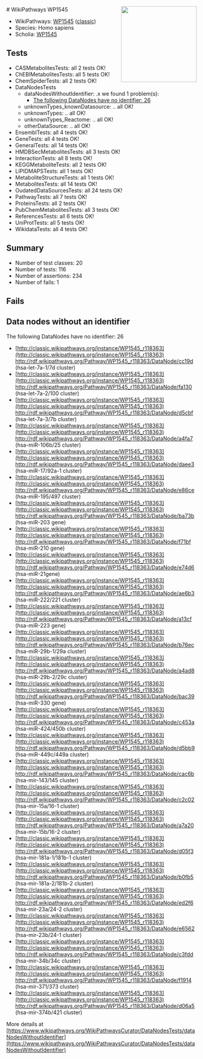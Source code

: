 <img style="float: right; width: 200px" src="https://upload.wikimedia.org/wikipedia/commons/thumb/8/83/Wplogo_with_text_500.png/640px-Wplogo_with_text_500.png" />
# WikiPathways WP1545

* WikiPathways: [WP1545](https://wikipathways.org/pathways/WP1545) ([classic](https://classic.wikipathways.org/instance/WP1545))
* Species: Homo sapiens
* Scholia: [WP1545](https://scholia.toolforge.org/wikipathways/WP1545)
## Tests
* CASMetabolitesTests: all 2 tests OK!
* ChEBIMetabolitesTests: all 5 tests OK!
* ChemSpiderTests: all 2 tests OK!
* DataNodesTests
    * dataNodesWithoutIdentifier: .x we found 1 problem(s):
        * [The following DataNodes have no identifier: 26](#8792c4b5)
    * unknownTypes_knownDatasource: .. all OK!
    * unknownTypes: .. all OK!
    * unknownTypes_Reactome: .. all OK!
    * otherDataSource: .. all OK!
* EnsemblTests: all 4 tests OK!
* GeneTests: all 4 tests OK!
* GeneralTests: all 14 tests OK!
* HMDBSecMetabolitesTests: all 3 tests OK!
* InteractionTests: all 8 tests OK!
* KEGGMetaboliteTests: all 2 tests OK!
* LIPIDMAPSTests: all 1 tests OK!
* MetaboliteStructureTests: all 1 tests OK!
* MetabolitesTests: all 14 tests OK!
* OudatedDataSourcesTests: all 24 tests OK!
* PathwayTests: all 7 tests OK!
* ProteinsTests: all 2 tests OK!
* PubChemMetabolitesTests: all 3 tests OK!
* ReferencesTests: all 6 tests OK!
* UniProtTests: all 5 tests OK!
* WikidataTests: all 4 tests OK!


## Summary

* Number of test classes: 20
* Number of tests: 116
* Number of assertions: 234
* Number of fails: 1

## Fails

<a name="8792c4b5" />

## Data nodes without an identifier

The following DataNodes have no identifier: 26

* [http://classic.wikipathways.org/instance/WP1545_r118363](http://classic.wikipathways.org/instance/WP1545_r118363) http://rdf.wikipathways.org/Pathway/WP1545_r118363/DataNode/cc19d (hsa-let-7a-1/7d cluster)
* [http://classic.wikipathways.org/instance/WP1545_r118363](http://classic.wikipathways.org/instance/WP1545_r118363) http://rdf.wikipathways.org/Pathway/WP1545_r118363/DataNode/fa130 (hsa-let-7a-2/100 cluster)
* [http://classic.wikipathways.org/instance/WP1545_r118363](http://classic.wikipathways.org/instance/WP1545_r118363) http://rdf.wikipathways.org/Pathway/WP1545_r118363/DataNode/d5cbf (hsa-let-7a-3/7b cluster)
* [http://classic.wikipathways.org/instance/WP1545_r118363](http://classic.wikipathways.org/instance/WP1545_r118363) http://rdf.wikipathways.org/Pathway/WP1545_r118363/DataNode/a4fa7 (hsa-miR-106b/25 cluster)
* [http://classic.wikipathways.org/instance/WP1545_r118363](http://classic.wikipathways.org/instance/WP1545_r118363) http://rdf.wikipathways.org/Pathway/WP1545_r118363/DataNode/daee3 (hsa-miR-17/92a-1 cluster)
* [http://classic.wikipathways.org/instance/WP1545_r118363](http://classic.wikipathways.org/instance/WP1545_r118363) http://rdf.wikipathways.org/Pathway/WP1545_r118363/DataNode/e86ce (hsa-miR-195/497 cluster)
* [http://classic.wikipathways.org/instance/WP1545_r118363](http://classic.wikipathways.org/instance/WP1545_r118363) http://rdf.wikipathways.org/Pathway/WP1545_r118363/DataNode/ba73b (hsa-miR-203 gene)
* [http://classic.wikipathways.org/instance/WP1545_r118363](http://classic.wikipathways.org/instance/WP1545_r118363) http://rdf.wikipathways.org/Pathway/WP1545_r118363/DataNode/f71bf (hsa-miR-210 gene)
* [http://classic.wikipathways.org/instance/WP1545_r118363](http://classic.wikipathways.org/instance/WP1545_r118363) http://rdf.wikipathways.org/Pathway/WP1545_r118363/DataNode/e74d6 (hsa-miR-21gene)
* [http://classic.wikipathways.org/instance/WP1545_r118363](http://classic.wikipathways.org/instance/WP1545_r118363) http://rdf.wikipathways.org/Pathway/WP1545_r118363/DataNode/ae6b3 (hsa-miR-222/221 cluster)
* [http://classic.wikipathways.org/instance/WP1545_r118363](http://classic.wikipathways.org/instance/WP1545_r118363) http://rdf.wikipathways.org/Pathway/WP1545_r118363/DataNode/a13cf (hsa-miR-223 gene)
* [http://classic.wikipathways.org/instance/WP1545_r118363](http://classic.wikipathways.org/instance/WP1545_r118363) http://rdf.wikipathways.org/Pathway/WP1545_r118363/DataNode/b76ec (hsa-miR-29b-1/29a cluster)
* [http://classic.wikipathways.org/instance/WP1545_r118363](http://classic.wikipathways.org/instance/WP1545_r118363) http://rdf.wikipathways.org/Pathway/WP1545_r118363/DataNode/a4ad8 (hsa-miR-29b-2/29c cluster)
* [http://classic.wikipathways.org/instance/WP1545_r118363](http://classic.wikipathways.org/instance/WP1545_r118363) http://rdf.wikipathways.org/Pathway/WP1545_r118363/DataNode/bac39 (hsa-miR-330 gene)
* [http://classic.wikipathways.org/instance/WP1545_r118363](http://classic.wikipathways.org/instance/WP1545_r118363) http://rdf.wikipathways.org/Pathway/WP1545_r118363/DataNode/c453a (hsa-miR-424/450b cluster)
* [http://classic.wikipathways.org/instance/WP1545_r118363](http://classic.wikipathways.org/instance/WP1545_r118363) http://rdf.wikipathways.org/Pathway/WP1545_r118363/DataNode/d5bb9 (hsa-miR-449c/449a cluster)
* [http://classic.wikipathways.org/instance/WP1545_r118363](http://classic.wikipathways.org/instance/WP1545_r118363) http://rdf.wikipathways.org/Pathway/WP1545_r118363/DataNode/cac6b (hsa-mir-143/145 cluster)
* [http://classic.wikipathways.org/instance/WP1545_r118363](http://classic.wikipathways.org/instance/WP1545_r118363) http://rdf.wikipathways.org/Pathway/WP1545_r118363/DataNode/c2c02 (hsa-mir-15a/16-1 cluster)
* [http://classic.wikipathways.org/instance/WP1545_r118363](http://classic.wikipathways.org/instance/WP1545_r118363) http://rdf.wikipathways.org/Pathway/WP1545_r118363/DataNode/a7a20 (hsa-mir-15b/16-2 cluster)
* [http://classic.wikipathways.org/instance/WP1545_r118363](http://classic.wikipathways.org/instance/WP1545_r118363) http://rdf.wikipathways.org/Pathway/WP1545_r118363/DataNode/d05f3 (hsa-mir-181a-1/181b-1 cluster)
* [http://classic.wikipathways.org/instance/WP1545_r118363](http://classic.wikipathways.org/instance/WP1545_r118363) http://rdf.wikipathways.org/Pathway/WP1545_r118363/DataNode/b0fb5 (hsa-mir-181a-2/181b-2 cluster)
* [http://classic.wikipathways.org/instance/WP1545_r118363](http://classic.wikipathways.org/instance/WP1545_r118363) http://rdf.wikipathways.org/Pathway/WP1545_r118363/DataNode/ed2f6 (hsa-mir-23a/24-2 cluster)
* [http://classic.wikipathways.org/instance/WP1545_r118363](http://classic.wikipathways.org/instance/WP1545_r118363) http://rdf.wikipathways.org/Pathway/WP1545_r118363/DataNode/e6562 (hsa-mir-23b/24-1 cluster)
* [http://classic.wikipathways.org/instance/WP1545_r118363](http://classic.wikipathways.org/instance/WP1545_r118363) http://rdf.wikipathways.org/Pathway/WP1545_r118363/DataNode/c3fdd (hsa-mir-34b/34c cluster)
* [http://classic.wikipathways.org/instance/WP1545_r118363](http://classic.wikipathways.org/instance/WP1545_r118363) http://rdf.wikipathways.org/Pathway/WP1545_r118363/DataNode/f1914 (hsa-mir-371/373 cluster)
* [http://classic.wikipathways.org/instance/WP1545_r118363](http://classic.wikipathways.org/instance/WP1545_r118363) http://rdf.wikipathways.org/Pathway/WP1545_r118363/DataNode/d06a5 (hsa-mir-374b/421 cluster)


More details at [https://www.wikipathways.org/WikiPathwaysCurator/DataNodesTests/dataNodesWithoutIdentifier](https://www.wikipathways.org/WikiPathwaysCurator/DataNodesTests/dataNodesWithoutIdentifier)

